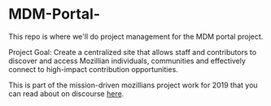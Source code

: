 # MDM-Portal-
This repo is where we'll do project management for the MDM portal project.

Project Goal: Create a centralized site that allows staff and contributors to discover and access Mozillian individuals, communities and effectively connect to high-impact contribution opportunities. 

This is part of the mission-driven mozillians project work for 2019 that you can read about on discourse [here](https://discourse.mozilla.org/t/mission-driven-mozillians-2019-update/35430).
